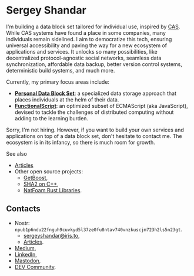 # Sergey Shandar

I'm building a data block set tailored for individual use, inspired by [CAS](https://en.wikipedia.org/wiki/Content-addressable_storage). While CAS systems have found a place in some companies, many individuals remain sidelined. I aim to democratize this tech, ensuring universal accessibility and paving the way for a new ecosystem of applications and services. It unlocks so many possibilities, like decentralized protocol-agnostic social networks, seamless data synchronization, affordable data backup, better version control systems, deterministic build systems, and much more.

Currently, my primary focus areas include:

- **[Personal Data Block Set](https://github.com/datablockset/blockset)**: a specialized data storage approach that places individuals at the helm of their data.
- **[FunctionalScript](https://github.com/functionalscript/functionalscript)**: an optimized subset of ECMAScript (aka JavaScript), devised to tackle the challenges of distributed computing without adding to the learning burden.

Sorry, I'm not hiring. However, if you want to build your own services and applications on top of a data block set, don't hesitate to contact me. The ecosystem is in its infancy, so there is much room for growth. 

See also

- [Articles](./articles)
- Other open source projects:
  - [GetBoost](https://github.com/sergey-shandar/getboost),
  - [SHA2 on C++](https://github.com/sergey-shandar/sha2),
  - [NatFoam Rust Libraries](https://github.com/natfoam/lib).

## Contacts

- Nostr: `npub1p6ndu22fnguh9cuvkyd5l37ze0fu8ntav740vnzkuscjm723h2ls5n23gt`.
  - [sergeyshandar@iris.to](https://iris.to/sergeyshandar),
  - [Articles](https://yakihonne.com/users/nprofile1qqsqafk799ye5wtjuwxtzx60clpvh57re47k02hkf3twgvfdl9gm40cpr3mhxue69uhkummnw3ez6vp39eukz6mfdphkumn99e3k7mgpremhxue69uhkummnw3ez6vpj9ejx7unpveskxar0wfujummjvuq3gamnwvaz7tmjv4kxz7fwv3sk6atn9e5k7n3jyjm).
- [Medium](https://medium.com/@sergeyshandar),
- [LinkedIn](https://www.linkedin.com/in/sergeyshandar/),
- [Mastodon](https://techhub.social/@functionalscript),
- [DEV Community](https://dev.to/sergeyshandar).
